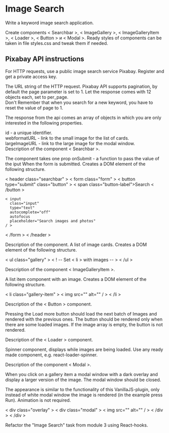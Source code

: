 # Image Search

Write a keyword image search application. 

Create components < Searchbar >, < ImageGallery >, < ImageGalleryItem >, < Loader >, < Button > и < Modal >. Ready styles of components can be taken in file styles.css and tweak them if needed.

## Pixabay API instructions

For HTTP requests, use a public image search service Pixabay. Register and get a private access key.

The URL string of the HTTP request.
Pixabay API supports pagination, by default the page parameter is set to 1. Let the response comes with 12 objects each, set to per_page.   
Don't Remember that when you search for a new keyword, you have to reset the value of page to 1.

The response from the api comes an array of objects in which you are only interested in the following properties.

id - a unique identifier.     
webformatURL - link to the small image for the list of cards.  
largeImageURL - link to the large image for the modal window.  
Description of the component < Searchbar >.    

The component takes one prop onSubmit - a function to pass the value of the iput When the form is submitted. Creates a DOM element of the following structure.

< header class="searchbar" >
  < form class="form" >
    < button type="submit" class="button" >
      < span class="button-label">Search</span >
    < /button >

    < input
      class="input"
      type="text"
      autocomplete="off"
      autofocus
      placeholder="Search images and photos"
    / >
  < /form >
< /header >

Description of the <ImageGallery> component. 
A list of image cards. Creates a DOM element of the following structure.

< ul class="gallery" >
  < ! -- Set < li > with images -- >
< /ul >

Description of the component < ImageGalleryItem >. 

A list item component with an image. Creates a DOM element of the following structure.

< li class="gallery-item" >
  < img src="" alt="" / >
< /li >

Description of the < Button > component. 

Pressing the Load more button should load the next batch of Images and rendered with the previous ones. The button should be rendered only when there are some loaded images. If the image array is empty, the button is not rendered.

Description of the < Loader > component. 

Spinner component, displays while images are being loaded. Use any ready made component, e.g. react-loader-spinner.

Description of the component < Modal >. 

When you click on a gallery item a modal window with a dark overlay and display a larger version of the image. The modal window should be closed.

The appearance is similar to the functionality of this VanillaJS-plugin, only instead of white modal window the image is rendered (in the example press Run). Animation is not required.

< div class="overlay" >
  < div class="modal" >
    < img src="" alt="" / >
  < /div >
< /div >

Refactor the "Image Search" task from module 3 using React-hooks.
